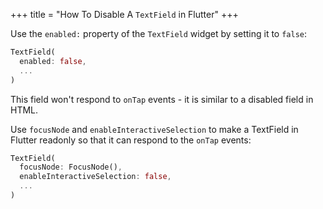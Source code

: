 +++
title = "How To Disable A `TextField` in Flutter"
+++

Use the `enabled:` property of the `TextField` widget by setting it to `false`:

```dart
TextField(
  enabled: false,
  ...
)
```

This field won't respond to `onTap` events - it is similar to a disabled field in HTML.

Use `focusNode` and `enableInteractiveSelection` to make a TextField in Flutter
readonly so that it can respond to the `onTap` events:

```dart
TextField(
  focusNode: FocusNode(),
  enableInteractiveSelection: false,
  ...
)
```

